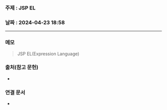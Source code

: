 ### 주제 : JSP EL

### 날짜 : 2024-04-23 18:58
----
### 메모
> JSP EL(Expression Language)
> 

### 출처(참고 문헌)
-

### 연결 문서
-
